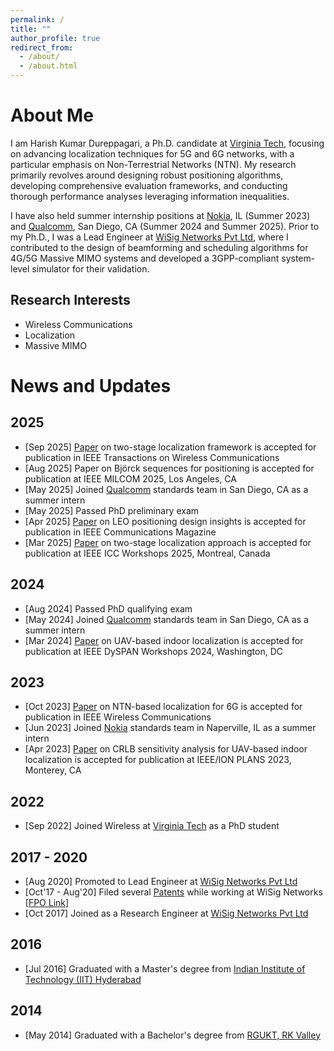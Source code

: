 ```yaml
---
permalink: /
title: ""
author_profile: true
redirect_from: 
  - /about/
  - /about.html
---
```

About Me
=
I am Harish Kumar Dureppagari, a Ph.D. candidate at <a href="https://www.vt.edu/">Virginia Tech</a>, focusing on advancing localization techniques for 5G and 6G networks, with a particular emphasis on Non-Terrestrial Networks (NTN). My research primarily revolves around designing robust positioning algorithms, developing comprehensive evaluation frameworks, and conducting thorough performance analyses leveraging information inequalities. 

I have also held summer internship positions at <a href="https://www.nokia.com/">Nokia</a>, IL (Summer 2023) and <a href="https://www.qualcomm.com/">Qualcomm</a>, San Diego, CA (Summer 2024 and Summer 2025). Prior to my Ph.D., I was a Lead Engineer at <a href="https://wisig.com/">WiSig Networks Pvt Ltd</a>, where I contributed to the design of beamforming and scheduling algorithms for 4G/5G Massive MIMO systems and developed a 3GPP-compliant system-level simulator for their validation.

<h2><strong>Research Interests</strong></h2>
<ul>
  <li> Wireless Communications </li>
  <li> Localization </li>
  <li> Massive MIMO </li>
</ul>

News and Updates
=
<h2><strong>2025</strong></h2>
<ul>
  <li> [Sep 2025] <a href="https://arxiv.org/abs/2502.19354v1">Paper</a> on two-stage localization framework is accepted for publication in IEEE Transactions on Wireless Communications </li>
  <li> [Aug 2025] Paper on Björck sequences for positioning is accepted for publication at IEEE MILCOM 2025, Los Angeles, CA </li>
  <li> [May 2025] Joined <a href="https://www.qualcomm.com/">Qualcomm</a> standards team in San Diego, CA as a summer intern </li>
  <li> [May 2025] Passed PhD preliminary exam </li>
  <li> [Apr 2025] <a href="https://arxiv.org/abs/2410.18301">Paper</a> on LEO positioning design insights is accepted for publication in IEEE Communications Magazine </li>
  <li> [Mar 2025] <a href="https://ieeexplore.ieee.org/abstract/document/11162181">Paper</a> on two-stage localization approach is accepted for publication at IEEE ICC Workshops 2025, Montreal, Canada </li>
</ul>

<h2><strong>2024</strong></h2>
<ul>
  <li> [Aug 2024] Passed PhD qualifying exam </li>
  <li> [May 2024] Joined <a href="https://www.qualcomm.com/">Qualcomm</a> standards team in San Diego, CA as a summer intern </li>
  <li> [Mar 2024] <a href="https://ieeexplore.ieee.org/document/10632801">Paper</a> on UAV-based indoor localization is accepted for publication at IEEE DySPAN Workshops 2024, Washington, DC </li>
</ul>

<h2><strong>2023</strong></h2>
<ul>
  <li> [Oct 2023] <a href="https://ieeexplore.ieee.org/document/10355106">Paper</a> on NTN-based localization for 6G is accepted for publication in IEEE Wireless Communications </li>
  <li> [Jun 2023] Joined <a href="https://www.nokia.com/">Nokia</a> standards team in Naperville, IL as a summer intern </li>
  <li> [Apr 2023] <a href="https://ieeexplore.ieee.org/document/10139944">Paper</a> on CRLB sensitivity analysis for UAV-based indoor localization is accepted for publication at IEEE/ION PLANS 2023, Monterey, CA </li>
</ul>

<h2><strong>2022</strong></h2>
<ul>
  <li> [Sep 2022] Joined Wireless at <a href="https://www.vt.edu/">Virginia Tech</a> as a PhD student</li>
</ul>

<h2><strong>2017 - 2020</strong></h2>
<ul>
  <li> [Aug 2020] Promoted to Lead Engineer at <a href="https://wisig.com/">WiSig Networks Pvt Ltd</a> </li>
  <li> [Oct'17 - Aug'20] Filed several <a href="https://patents.google.com/?q=WiSig+Networks&inventor=Harish+Kumar+Dureppagari&oq=inventor:(Harish+Kumar+Dureppagari)">Patents</a> while working at WiSig Networks [<a href="https://www.freepatentsonline.com/result.html?sort=relevance&srch=top&query_txt=Harish+Kumar+Dureppagari%2C+WiSig+Networks&submit=&patents_us=on">FPO Link</a>]</li>
  <li> [Oct 2017] Joined as a Research Engineer at <a href="https://wisig.com/">WiSig Networks Pvt Ltd</a> </li>
</ul>

<h2><strong>2016</strong></h2>
<ul>
  <li> [Jul 2016] Graduated with a Master's degree from <a href="https://www.iith.ac.in/">Indian Institute of Technology (IIT) Hyderabad</a> </li>
</ul>

<h2><strong>2014</strong></h2>
<ul>
  <li> [May 2014] Graduated with a Bachelor's degree from <a href="https://rguktrkv.ac.in/">RGUKT, RK Valley</a> </li>
</ul>